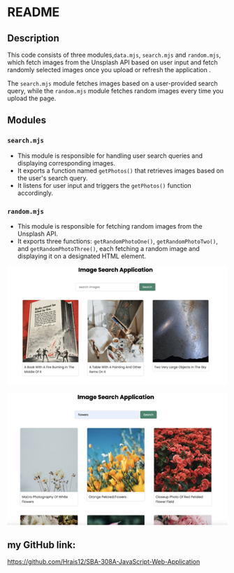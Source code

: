 # README

## Description
This code consists of three modules,`data.mjs`, `search.mjs` and `random.mjs`, which fetch images from the Unsplash API based on user input and fetch randomly selected images once you upload or refresh the application . 

The `search.mjs` module fetches images based on a user-provided search query, while the `random.mjs` module fetches random images every time you upload the page.

## Modules

### `search.mjs`
- This module is responsible for handling user search queries and displaying corresponding images.
- It exports a function named `getPhotos()` that retrieves images based on the user's search query.
- It listens for user input and triggers the `getPhotos()` function accordingly.

### `random.mjs`
- This module is responsible for fetching random images from the Unsplash API.
- It exports three functions: `getRandomPhotoOne()`, `getRandomPhotoTwo()`, and `getRandomPhotoThree()`, each fetching a random image and displaying it on a designated HTML element.


![alt text](image.png)




![alt text](image-1.png)





## my GitHub link:

https://github.com/Hrais12/SBA-308A-JavaScript-Web-Application


